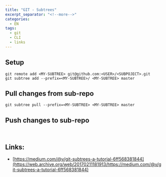 ```yaml
---
title: "GIT - Subtrees"
excerpt_separator: "<!--more-->"
categories:
  - EN
tags:
  - git
  - CLI
  - links
---
```





## Setup

```
git remote add <MY-SUBTREE> git@github.com:<USER>/<SUBPOJECT>.git
git subtree add --prefix=<MY-SUBTREE>/ <MY-SUBTREE> master
```

## Pull changes from sub-repo

```
git subtree pull --prefix=<MY-SUBTREE> <MY-SUBTREE> master
```

## Push changes to sub-repo

```
 
```

## Links:

* [https://medium.com/@v/git-subtrees-a-tutorial-6ff568381844](https://web.archive.org/web/20170211181913/https://medium.com/@v/git-subtrees-a-tutorial-6ff568381844)



